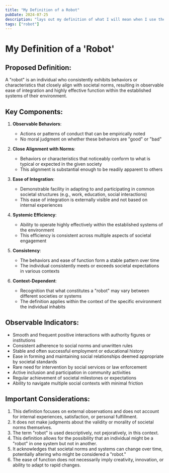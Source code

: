 ```yaml
---
title: "My Definition of a Robot"
pubDate: 2024-07-25
description: "lays out my definition of what I will mean when I use the term robot"
tags: ["robot"]
---
```


# My Definition of a 'Robot'

## Proposed Definition:
A "robot" is an individual who consistently exhibits behaviors or characteristics that closely align with societal norms, resulting in observable ease of integration and highly effective function within the established systems of their environment.

## Key Components:

1. **Observable Behaviors**: 
   - Actions or patterns of conduct that can be empirically noted
   - No moral judgment on whether these behaviors are "good" or "bad"

2. **Close Alignment with Norms**:
   - Behaviors or characteristics that noticeably conform to what is typical or expected in the given society
   - This alignment is substantial enough to be readily apparent to others

3. **Ease of Integration**:
   - Demonstrable facility in adapting to and participating in common societal structures (e.g., work, education, social interactions)
   - This ease of integration is externally visible and not based on internal experiences

4. **Systemic Efficiency**:
   - Ability to operate highly effectively within the established systems of the environment
   - This efficiency is consistent across multiple aspects of societal engagement

5. **Consistency**:
   - The behaviors and ease of function form a stable pattern over time
   - The individual consistently meets or exceeds societal expectations in various contexts

6. **Context-Dependent**:
   - Recognition that what constitutes a "robot" may vary between different societies or systems
   - The definition applies within the context of the specific environment the individual inhabits

## Observable Indicators:

- Smooth and frequent positive interactions with authority figures or institutions
- Consistent adherence to social norms and unwritten rules
- Stable and often successful employment or educational history
- Ease in forming and maintaining social relationships deemed appropriate by societal standards
- Rare need for intervention by social services or law enforcement
- Active inclusion and participation in community activities
- Regular achievement of societal milestones or expectations
- Ability to navigate multiple social contexts with minimal friction

## Important Considerations:

1. This definition focuses on external observations and does not account for internal experiences, satisfaction, or personal fulfillment.
2. It does not make judgments about the validity or morality of societal norms themselves.
3. The term "robot" is used descriptively, not pejoratively, in this context.
4. This definition allows for the possibility that an individual might be a "robot" in one system but not in another.
5. It acknowledges that societal norms and systems can change over time, potentially altering who might be considered a "robot."
6. The ease of function does not necessarily imply creativity, innovation, or ability to adapt to rapid changes.